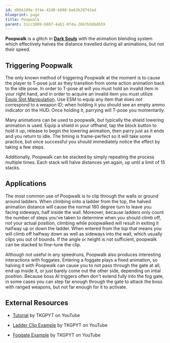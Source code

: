 ```yaml
---
id: d86a109e-3f4e-42d8-b880-be63b20743ad
blueprint: page
title: Poopwalk
parent: 31cc3809-6887-4ab1-8f4a-26b7b3dbdb59
---
```

**Poopwalk** is a glitch in **[Dark Souls](/darksouls)** with the animation blending system which effectively halves the distance travelled during all animations, but not their speed.

## Triggering Poopwalk

The only known method of triggering Poopwalk at the moment is to cause the player to T-pose just as they transition from some action animation back to the idle pose. In order to T-pose at will you must hold an invalid item in your right hand, and in order to acquire an invalid item you must utilize [Equip Slot Manipulation](/darksouls/equip-slot-manipulation). Use ESM to equip any item that does _not_ correspond to a weapon ID; when holding it you should see an empty ammo indicator on the HUD. Once holding it, parrying will T-pose you momentarily.

Many animations can be used to poopwalk, but typically the shield lowering animation is used. Equip a shield in your offhand, tap the block button to hold it up, release to begin the lowering animation, then parry just as it ends and you return to idle. The timing is frame-perfect so it will take some practice, but once successful you should immediately notice the effect by taking a few steps.

Additionally, Poopwalk can be stacked by simply repeating the process multiple times. Each stack will halve distances yet again, up until a limit of 15 stacks.

## Applications

The most common use of Poopwalk is to clip through the walls or ground around ladders. When climbing onto a ladder from the top, the halved animation distance will cause the normal 180 degree turn to leave you facing sideways, half inside the wall. Moreover, because ladders only count the number of steps you've taken to determine when you should climb off, not your actual position, climbing while poopwalked will result in exiting it halfway up or down the ladder. When entered from the top that means you will climb off halfway down as well as sideways into the wall, which usually clips you out of bounds. If the angle or height is not sufficient, poopwalk can be stacked to fine-tune the clip.

Although not useful in any speedruns, Poopwalk also produces interesting interactions with foggates. Entering a foggate plays a fixed animation, so halving it with Poopwalk can cause you to not pass through the gate at all, end up inside it, or just barely come out the other side, depending on intial position. Because boss AI triggers often don't extend fully into the fog gate, in some cases you can step far enough through the gate to attack the boss with ranged weapons, but not far enough for it to activate.

## External Resources

- [Tutorial](https://youtu.be/-qG0FgSLxjY) by TKGPYT on YouTube

* [Ladder Clip Example](https://youtu.be/Qc8Lay22tLs) by TKGPYT on YouTube

- [Foggate Example](https://youtu.be/mSxiBlvl3pQ) by TKGPYT on YouTube
